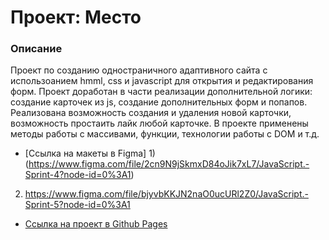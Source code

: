 # Проект: Место

### Описание

Проект по созданию одностраничного адаптивного сайта с использоанием hmml, css и javascript для открытия и редактирования форм. 
Проект доработан в части реализации дополнительной логики: создание карточек из js, создание дополнительных форм и попапов. Реализована возможность создания и удаления новой карточки, возможность простаить лайк любой карточке.
В проекте применены методы работы с массивами, функции, технологии работы с DOM и т.д.

* [Ссылка на макеты в Figma] 1) (https://www.figma.com/file/2cn9N9jSkmxD84oJik7xL7/JavaScript.-Sprint-4?node-id=0%3A1)
2) https://www.figma.com/file/bjyvbKKJN2naO0ucURl2Z0/JavaScript.-Sprint-5?node-id=0%3A1

* [Ссылка на проект в Github Pages](https://iartseva.github.io/mesto/)
